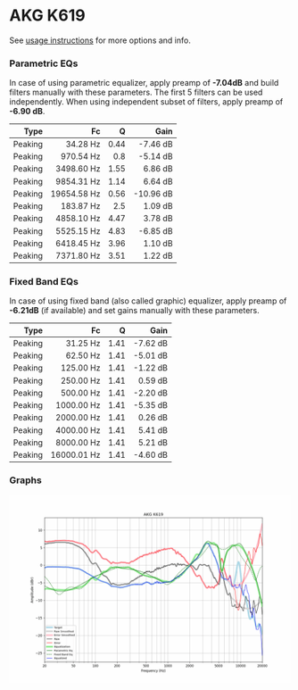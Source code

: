 # AKG K619
See [usage instructions](https://github.com/jaakkopasanen/AutoEq#usage) for more options and info.

### Parametric EQs
In case of using parametric equalizer, apply preamp of **-7.04dB** and build filters manually
with these parameters. The first 5 filters can be used independently.
When using independent subset of filters, apply preamp of **-6.90 dB**.

| Type    | Fc          |    Q | Gain      |
|--------:|------------:|-----:|----------:|
| Peaking | 34.28 Hz    | 0.44 | -7.46 dB  |
| Peaking | 970.54 Hz   | 0.8  | -5.14 dB  |
| Peaking | 3498.60 Hz  | 1.55 | 6.86 dB   |
| Peaking | 9854.31 Hz  | 1.14 | 6.64 dB   |
| Peaking | 19654.58 Hz | 0.56 | -10.96 dB |
| Peaking | 183.87 Hz   | 2.5  | 1.09 dB   |
| Peaking | 4858.10 Hz  | 4.47 | 3.78 dB   |
| Peaking | 5525.15 Hz  | 4.83 | -6.85 dB  |
| Peaking | 6418.45 Hz  | 3.96 | 1.10 dB   |
| Peaking | 7371.80 Hz  | 3.51 | 1.22 dB   |

### Fixed Band EQs
In case of using fixed band (also called graphic) equalizer, apply preamp of **-6.21dB**
(if available) and set gains manually with these parameters.

| Type    | Fc          |    Q | Gain     |
|--------:|------------:|-----:|---------:|
| Peaking | 31.25 Hz    | 1.41 | -7.62 dB |
| Peaking | 62.50 Hz    | 1.41 | -5.01 dB |
| Peaking | 125.00 Hz   | 1.41 | -1.22 dB |
| Peaking | 250.00 Hz   | 1.41 | 0.59 dB  |
| Peaking | 500.00 Hz   | 1.41 | -2.20 dB |
| Peaking | 1000.00 Hz  | 1.41 | -5.35 dB |
| Peaking | 2000.00 Hz  | 1.41 | 0.26 dB  |
| Peaking | 4000.00 Hz  | 1.41 | 5.41 dB  |
| Peaking | 8000.00 Hz  | 1.41 | 5.21 dB  |
| Peaking | 16000.01 Hz | 1.41 | -4.60 dB |

### Graphs
![](./AKG%20K619.png)